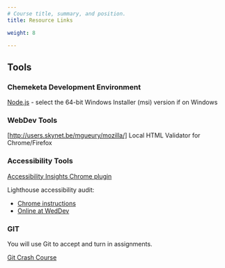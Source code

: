 ```yaml
---
# Course title, summary, and position.
title: Resource Links

weight: 8

---
```


## Tools

### Chemeketa Development Environment

[Node.js](https://nodejs.org/en/download/) - select the 64-bit Windows Installer (msi) version
if on Windows

### WebDev Tools

[http://users.skynet.be/mgueury/mozilla/] Local HTML Validator for Chrome/Firefox

### Accessibility Tools

[Accessibility Insights Chrome plugin](https://chrome.google.com/webstore/detail/accessibility-insights-fo/pbjjkligggfmakdaogkfomddhfmpjeni)

Lighthouse accessibility audit:

* [Chrome instructions](https://developers.google.com/web/tools/lighthouse#devtools)
* [Online at WedDev](https://web.dev/measure/)

### GIT

You will use Git to accept and turn in assignments.

[Git Crash Course](https://docs.google.com/document/d/1S8dMsT6B2B7jW2Z0OWoV6TT8GOlYkDa9Bw0mhrUTuSU)